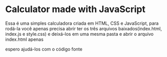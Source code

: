 # Calculator made with JavaScript

Essa é uma simples calculadora criada em HTML, CSS e JavaScript, para rodá-la você apenas precisa abrir ter os três arquivos baixados(index.html, index.js e style.css) e deixá-los em uma mesma pasta e abrir o arquivo index.html apenas

espero ajudá-los com o código fonte
